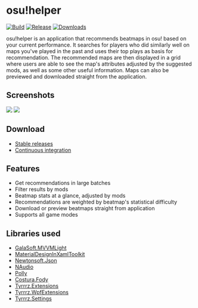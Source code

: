 # osu!helper

[![Build](https://img.shields.io/appveyor/ci/Tyrrrz/OsuHelper/master.svg)](https://ci.appveyor.com/project/Tyrrrz/OsuHelper)
[![Release](https://img.shields.io/github/release/Tyrrrz/OsuHelper.svg)](https://github.com/Tyrrrz/OsuHelper/releases)
[![Downloads](https://img.shields.io/github/downloads/Tyrrrz/OsuHelper/total.svg)](https://github.com/Tyrrrz/OsuHelper/releases)

osu!helper is an application that recommends beatmaps in osu! based on your current performance. It searches for players who did similarly well on maps you've played in the past and uses their top plays as basis for recommendation. The recommended maps are then displayed in a grid where users are able to see the map's attributes adjusted by the suggested mods, as well as some other useful information. Maps can also be previewed and downloaded straight from the application.

## Screenshots

![](http://www.tyrrrz.me/Projects/OsuHelper/Images/1.png)
![](http://www.tyrrrz.me/Projects/OsuHelper/Images/2.png)

## Download

- [Stable releases](https://github.com/Tyrrrz/OsuHelper/releases)
- [Continuous integration](https://ci.appveyor.com/project/Tyrrrz/OsuHelper)

## Features

- Get recommendations in large batches
- Filter results by mods
- Beatmap stats at a glance, adjusted by mods
- Recommendations are weighted by beatmap's statistical difficulty
- Download or preview beatmaps straight from application
- Supports all game modes

## Libraries used

- [GalaSoft.MVVMLight](http://www.mvvmlight.net)
- [MaterialDesignInXamlToolkit](https://github.com/ButchersBoy/MaterialDesignInXamlToolkit)
- [Newtonsoft.Json](http://www.newtonsoft.com/json)
- [NAudio](https://github.com/naudio/NAudio)
- [Polly](https://github.com/App-vNext/Polly)
- [Costura.Fody](https://github.com/Fody/Costura)
- [Tyrrrz.Extensions](https://github.com/Tyrrrz/Extensions)
- [Tyrrrz.WpfExtensions](https://github.com/Tyrrrz/WpfExtensions)
- [Tyrrrz.Settings](https://github.com/Tyrrrz/Settings)